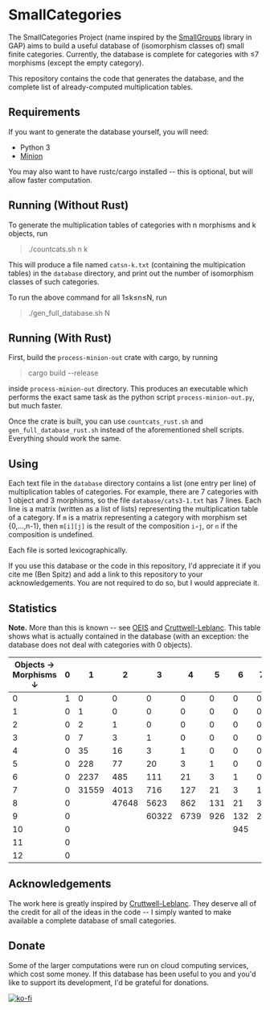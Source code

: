 # SmallCategories

The SmallCategories Project (name inspired by the [SmallGroups](https://docs.gap-system.org/pkg/smallgrp/doc/chap1.html) library in GAP) aims to build a useful database of (isomorphism classes of) small finite categories. Currently, the database is complete for categories with ≤7 morphisms (except the empty category).

This repository contains the code that generates the database, and the complete list of already-computed multiplication tables.

## Requirements

If you want to generate the database yourself, you will need:

* Python 3
* [Minion](https://github.com/minion/minion)

You may also want to have rustc/cargo installed -- this is optional, but will allow faster computation.

## Running (Without Rust)

To generate the multiplication tables of categories with n morphisms and k objects, run

> ./countcats.sh n k

This will produce a file named `catsn-k.txt` (containing the multipication tables) in the `database` directory, and print out the number of isomorphism classes of such categories.

To run the above command for all 1≤k≤n≤N, run

> ./gen_full_database.sh N

## Running (With Rust)

First, build the `process-minion-out` crate with cargo, by running

> cargo build --release

inside `process-minion-out` directory. This produces an executable which performs the exact same task as the python script `process-minion-out.py`, but much faster.

Once the crate is built, you can use `countcats_rust.sh` and `gen_full_database_rust.sh` instead of the aforementioned shell scripts. Everything should work the same.

## Using

Each text file in the `database` directory contains a list (one entry per line) of multiplication tables of categories. For example, there are 7 categories with 1 object and 3 morphisms, so the file `database/cats3-1.txt` has 7 lines. Each line is a matrix (written as a list of lists) representing the multiplication table of a category. If `m` is a matrix representing a category with morphism set {0,...,n-1}, then `m[i][j]` is the result of the composition `i∘j`, or `n` if the composition is undefined.

Each file is sorted lexicographically.

If you use this database or the code in this repository, I'd appreciate it if you cite me (Ben Spitz) and add a link to this repository to your acknowledgements. You are not required to do so, but I would appreciate it.

## Statistics

**Note.** More than this is known -- see [OEIS](https://oeis.org/A125696) and [Cruttwell-Leblanc](https://www.reluctantm.com/gcruttw/publications/ams2014CruttwellCountingFiniteCats.pdf). This table shows what is actually contained in the database (with an exception: the database does not deal with categories with 0 objects).

| Objects →<br>Morphisms ↓ | 0 | 1     | 2     | 3     | 4    | 5   | 6   | 7  | 8   | 9 | Total     |
|--------------------------|---|-------|-------|-------|------|-----|-----|----|-----|---|-----------|
| 0                        | 1 | 0     | 0     | 0     | 0    | 0   | 0   | 0  | 0   | 0 | **1**     |
| 1                        | 0 | 1     | 0     | 0     | 0    | 0   | 0   | 0  | 0   | 0 | **1**     |
| 2                        | 0 | 2     | 1     | 0     | 0    | 0   | 0   | 0  | 0   | 0 | **3**     |
| 3                        | 0 | 7     | 3     | 1     | 0    | 0   | 0   | 0  | 0   | 0 | **11**    |
| 4                        | 0 | 35    | 16    | 3     | 1    | 0   | 0   | 0  | 0   | 0 | **55**    |
| 5                        | 0 | 228   | 77    | 20    | 3    | 1   | 0   | 0  | 0   | 0 | **329**   |
| 6                        | 0 | 2237  | 485   | 111   | 21   | 3   | 1   | 0  | 0   | 0 | **2858**  |
| 7                        | 0 | 31559 | 4013  | 716   | 127  | 21  | 3   | 1  | 0   | 0 | **36440** |
| 8                        | 0 |       | 47648 | 5623  | 862  | 131 | 21  | 3  | 1   | 0 |           |
| 9                        | 0 |       |       | 60322 | 6739 | 926 | 132 | 21 | 3   | 1 |           |
| 10                       | 0 |       |       |       |      |     | 945 |    |     |   |           |
| 11                       | 0 |       |       |       |      |     |     |    |     |   |           |
| 12                       | 0 |       |       |       |      |     |     |    | 950 |   |           |

## Acknowledgements

The work here is greatly inspired by [Cruttwell-Leblanc](https://www.reluctantm.com/gcruttw/publications/ams2014CruttwellCountingFiniteCats.pdf). They deserve all of the credit for all of the ideas in the code -- I simply wanted to make available a complete database of small categories.

## Donate

Some of the larger computations were run on cloud computing services, which cost some money. If this database has been useful to you and you'd like to support its development, I'd be grateful for donations.

[![ko-fi](https://ko-fi.com/img/githubbutton_sm.svg)](https://ko-fi.com/B0B3DOCLE)
